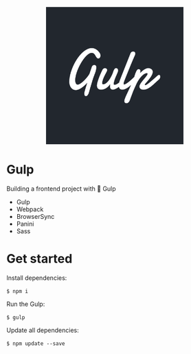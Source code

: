 <div align="center">
    <img width="auto" height="320px" src="gulp.svg" alt="gulp" />
</div>

# Gulp

Building a frontend project with 🥤 Gulp

- Gulp
- Webpack
- BrowserSync
- Panini
- Sass

# Get started
 
Install dependencies:
```shell
$ npm i
```

Run the Gulp:
```shell
$ gulp
```

Update all dependencies:
```shell
$ npm update --save
```
